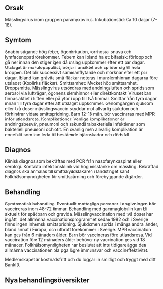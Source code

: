 ## Orsak

Mässlingvirus inom gruppen paramyxovirus. Inkubationstid: Ca 10 dagar (7-18).

## Symtom

Snabbt stigande hög feber, ögonirritation, torrhosta, snuva och lymfadenopati förekommer. Febern kan ibland ha ett bifasiskt förlopp och gå ner innan den stiger igen då utslag uppkommer efter ett par dagar. Utslaget är makulopapulöst, börjar i ansiktet och sprider sig till hela kroppen. Det blir successivt sammanflytande och mörknar efter ett par dagar. Ibland kan gråvita små fläckar noteras i munslemhinnan dagarna före utslaget (Koplinks fläckar).
Smittsamhet: Mycket hög smittsamhet. Droppsmitta. Mässlingvirus utsöndras med andningsluften och sprids som aerosol via luftvägar, ögonens slemhinnor eller direktkontakt. Viruset kan finnas aktivt i luften eller på ytor i upp till två timmar. Smittar från fyra dagar innan till fyra dagar efter att utslaget uppkommer. Genomgången sjukdom eller två doser mässlingsvaccin skyddar mot allvarlig sjukdom och förhindrar vidare smittspridning.
Barn 12-18 mån. bör vaccineras med MPR inför utlandsresa.
Komplikationer: Vanliga komplikationer är andningsbesvär, pneumoni och sekundära bakteriella infektioner som bakteriell pneumoni och otit. En ovanlig men allvarlig komplikation är encefalit som kan leda till bestående hjärnskador och dödsfall.

## Diagnos

Klinisk diagnos som bekräftas med PCR från nasofarynxaspirat eller serologi. Kontakta infektionsklinik vid hög misstanke om mässling. Bekräftad diagnos ska anmälas till smittskyddsläkaren i landstinget samt Folkhälsomyndigheten för smittspårning och förebyggande åtgärder.

## Behandling

Symtomatisk behandling.
Eventuellt mottagliga personer i omgivningen bör vaccineras inom 48-72 timmar. Behandling med gammaglobulin kan bli aktuellt för spädbarn och gravida.
Mässlingvaccination med två doser har ingått i det allmänna vaccinationsprogrammet sedan 1982 och i Sverige finns ingen inhemsk smittspridning. Sjukdomen sprids i många andra länder, bland annat i Europa, och utbrott förekommer i Sverige. MPR vaccination kan ges från 6 månaders ålder. Barn bör vaccineras före utlandsresa. Vid vaccination före 12 månaders ålder behöver ny vaccination ges vid 18 månader. Folkhälsomyndigheten har beslutat att inte tidigarelägga den allmänna vaccinationen bla pga lägre immunsvar och vaccineffektivitet.


Medlemskapet är kostnadsfritt och du loggar in smidigt och tryggt med ditt BankID.

## Nya behandlingsöversikter

